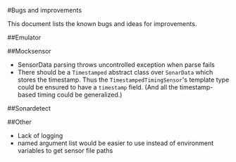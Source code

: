 #Bugs and improvements

This document lists the known bugs and ideas for improvements.

##Emulator

##Mocksensor
* SensorData parsing throws uncontrolled exception when parse fails
* There should be a `Timestamped` abstract class over `SonarData` which stores the timestamp. Thus the `TimestampedTimingSensor`'s template type could be ensured to have a `timestamp` field. (And all the timestamp-based timing could be generalized.)

##Sonardetect

##Other
* Lack of logging
* named argument list would be easier to use instead of environment variables to get sensor file paths

